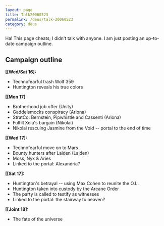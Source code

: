 ```yaml
---
layout: page
title: Talk20060523
permalink: /deus/talk-20060523
category: deus
---
```

Ha! This page cheats; I didn't talk with anyone. I am just posting an up-to-date campaign outline.

## Campaign outline

__[[Wed/Sat 16]:__
* Technofearful trash Wolf 359
* Huntington reveals his true colors

__[[Mon 17]__
* Brotherhood job offer (Unity)
* Gaddelsmocks conspiracy (Ariona)
* StratCo: Bernstein, Pipwhistle and Cassenti (Ariona)
* Fulfill Xela's bargain (Nikolai)
* Nikolai rescuing Jasmine from the Void -- portal to the end of time

__[[Wed 17]:__
* Technofearful move on to Mars
* Bounty hunters after Laiden (Laiden)
* Moss, Nyx &amp; Aries
* Linked to the portal: Alexandria?

__[[Sat 17]:__
* Huntington's betrayal -- using Max Cohen to reunite the O.L.
* Huntington taken into custody by the Arcane Order
* The party is called to testify as witnesses
* Linked to the portal: the stairway to heaven?

__[[Joint 18]:__
* The fate of the universe

